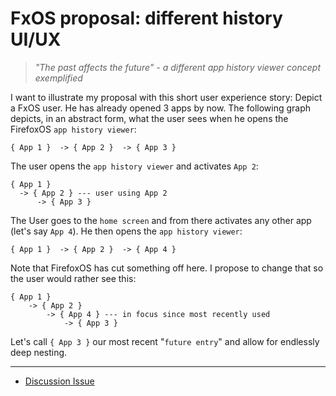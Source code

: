 # FxOS proposal: different history UI/UX

> *"The past affects the future" - a different app history viewer concept exemplified*

I want to illustrate my proposal with this short user experience story: Depict a FxOS user. He has already opened 3 apps by now. The following graph depicts, in an abstract form, what the user sees when he opens the FirefoxOS `app history viewer`:

```
{ App 1 }  -> { App 2 }  -> { App 3 }
```

The user opens the `app history viewer` and activates `App 2`:

```
{ App 1 }
  -> { App 2 } --- user using App 2
      -> { App 3 }
```

The User goes to the `home screen` and from there activates any other app (let's say `App 4`). He then opens the `app history viewer`:

```
{ App 1 }  -> { App 2 }  -> { App 4 }
```

Note that FirefoxOS has cut something off here. I propose to change that so the user would rather see this:

```
{ App 1 }
    -> { App 2 }
        -> { App 4 } --- in focus since most recently used
            -> { App 3 }
```


Let's call `{ App 3 }` our most recent "`future entry`" and allow for endlessly deep nesting.

***

* [Discussion Issue](https://github.com/pguth/fxos-proposal_history-ui/issues/1)
